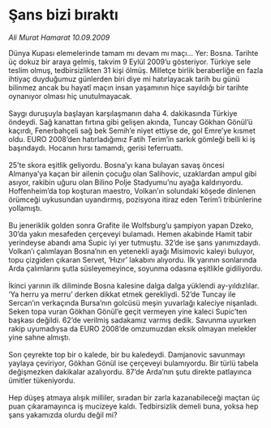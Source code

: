 # Şans bizi bıraktı

*Ali Murat Hamarat 10.09.2009*

<div class="taraf_structure_2col_1zq">
<div class="margen_n">



 <p>Dünya Kupası elemelerinde tamam mı devam mı maçı… Yer: Bosna. Tarihte üç dokuz bir araya gelmiş, takvim 9 Eylül 2009’u gösteriyor. Türkiye sele teslim olmuş, tedbirsizlikten 31 kişi ölmüş. Milletçe birlik beraberliğe en fazla ihtiyaç duyduğumuz günlerden biri diye mi hatırlayacak tarih bu günü bilinmez ancak bu hayatî maçın insan yaşamının hiçe sayıldığı bir tarihte oynanıyor olması hiç unutulmayacak. <br/><br/>Saygı duruşuyla başlayan karşılaşmanın daha 4. dakikasında Türkiye öndeydi. Sağ kanattan fırtına gibi gelişen akında, Tuncay Gökhan Gönül’ü kaçırdı, Fenerbahçeli sağ bek Semih’e niyet ettiyse de, gol Emre’ye kısmet oldu. EURO 2008’den hatırladığımız Fatih Terim’in sarkık gömleği belli ki iş başındaydı. Hocanın hırsı tamamdı, gerisi teferruattı. <br/><br/>25’te skora eşitlik geliyordu. Bosna’yı kana bulayan savaş öncesi Almanya’ya kaçan bir ailenin çocuğu olan Salihovic, uzaklardan ampul gibi asıyor, rakibin uğuru olan Bilino Polje Stadyumu’nu ayağa kaldırıyordu. Hoffenheim’da top koşturan maestro, Volkan’ın solundaki köşede dinlenen örümceği uykusundan uyandırmış, pozisyona itiraz eden Terim’i tribünlerine yollamıştı. <br/><br/>Bu jeneriklik golden sonra Grafite ile Wolfsburg’u şampiyon yapan Dzeko, 30’da yakın mesafeden çerçeveyi bulamadı. Hemen akabinde Hamit tabir yerindeyse abandı ama Supic iyi yer tutmuştu. 32’de ise şans yanımızdaydı. Volkan’ı çalımlayan Bosna’nın en yetenekli ayağı Misimovic kaleyi buluyor, topu çizgiden çıkaran Servet, ‘Hızır’ lakabını alıyordu. İlk yarının sonlarında Arda çalımlarını şutla süsleyemeyince, soyunma odasına eşitlikle gidiliyordu. <br/><br/>İkinci yarının ilk diliminde Bosna kalesine dalga dalga yüklendi ay-yıldızlılar. ‘Ya herru ya merru’ derken dikkat etmek gerekliydi. 52’de Tuncay ile Sercan’ın verkaçında Bursa’nın golcüsü meşin yuvarlağı kaleciye nişanladı. Seken topa vuran Gökhan Gönül’e geçit vermeyen yine kaleci Supic’ten başkası değildi. 62’de verilmiş sadakamız varmış dedik. Savunma uyurken rakip uyumadıysa da EURO 2008’de omzumuzdan eksik olmayan melekler yine sahne almıştı. <br/><br/>Son çeyrekte top bir o kalede, bir bu kaledeydi. Damjanovic savunmayı yaylaya çeviriyor, Gökhan Gönül ise çerçeveyi bulamıyordu. Bir türlü tabela değişmezken dakikalar azalıyordu. 87’de Arda’nın şutu direkte patlayınca ümitler tükeniyordu. <br/><br/>Hep düşeş atmaya alışık milliler, sıradan bir zarla kazanabileceği maçtan üç puan çıkaramayınca iş mucizeye kaldı. Tedbirsizlik demeli buna, yoksa hep şans yakamızda olurdu değil mi?</p>
<br/>
<br/>
<br/>



<br/>


<div id="taraf_not">
</div>

</div>


</div>
